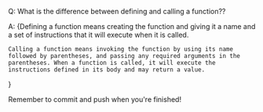Q: What is the difference between defining and calling a function??

A: {Defining a function means creating the function and giving it a name and a set of instructions that it will execute when it is      called.

    Calling a function means invoking the function by using its name followed by parentheses, and passing any required arguments in the parentheses. When a function is called, it will execute the instructions defined in its body and may return a value.
}


Remember to commit and push when you're finished!
